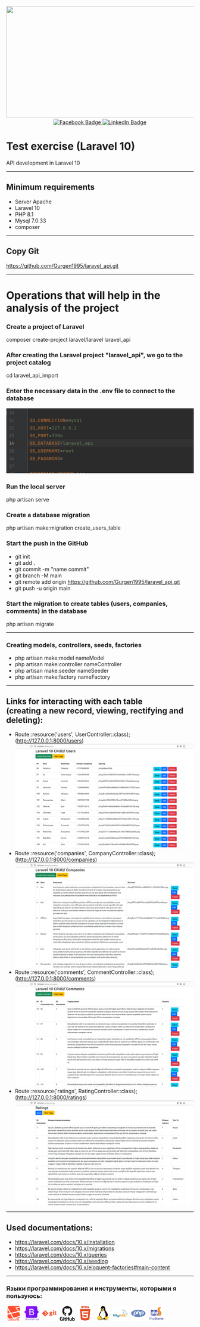 <div id="header" align="center">
  <img src="https://media.giphy.com/media/qgQUggAC3Pfv687qPC/giphy.gif" width="600" height="300"/>
</div>

<div id="badges" align="center">
   <a href="https://www.facebook.com/gurgen1995">
    <img src="https://img.shields.io/badge/Facebook-blue?style=for-the-badge&logo=facebook&logoColor=white" alt="Facebook Badge"/>
  </a>
   <a href="https://www.linkedin.com/in/%D0%B3%D1%83%D1%80%D0%B3%D0%B5%D0%BD-%D0%BC%D0%BA%D1%80%D1%82%D1%87%D1%8F%D0%BD-15073627a">
    <img src="https://img.shields.io/badge/LinkedIn-blue?style=for-the-badge&logo=linkedin&logoColor=white" alt="LinkedIn Badge"/>
  </a>
</div>

Test exercise (Laravel 10)
=============

API development in Laravel 10
____________
Minimum requirements
------------

* Server Apache
* Laravel 10
* PHP 8.1
* Mysql 7.0.33
* composer
____________
## Copy Git

https://github.com/Gurgen1995/laravel_api.git
____________
# Operations that will help in the analysis of the project

### Create a project of Laravel

composer create-project laravel/laravel laravel_api

### After creating the Laravel project "laravel_api", we go to the project catalog

cd laravel_api_import

### Enter the necessary data in the .env file to connect to the database

![env.png](env.png)

### Run the local server
php artisan serve

### Create a database migration

php artisan make:migration create_users_table

### Start the push in the GitHub

- git init
- git add .
- git commit -m "name commit"
- git branch -M main
- git remote add origin https://github.com/Gurgen1995/laravel_api.git
- git push -u origin main

### Start the migration to create tables (users, companies, comments) in the database

php artisan migrate
____________
### Creating models, controllers, seeds, factories

- php artisan make:model nameModel
- php artisan make:controller nameController
- php artisan make:seeder nameSeeder
- php artisan make:factory nameFactory

____________
## Links for interacting with each table <br>(creating a new record, viewing, rectifying and deleting):

- Route::resource('users', UserController::class);
  (http://127.0.0.1:8000/users)
![users.png](users.png)
- Route::resource('companies', CompanyController::class);
  (http://127.0.0.1:8000/companies)
![companies.png](companies.png)
- Route::resource('comments', CommentController::class);
  (http://127.0.0.1:8000/comments)
 ![comments.png](comments.png)
- Route::resource('ratings', RatingController::class);
  (http://127.0.0.1:8000/ratings)
![ratings.png](ratings.png)

---
## Used documentations:

- https://laravel.com/docs/10.x/installation
- https://laravel.com/docs/10.x/migrations
- https://laravel.com/docs/10.x/queries
- https://laravel.com/docs/10.x/seeding
- https://laravel.com/docs/10.x/eloquent-factories#main-content
---

### Языки программирования и инструменты, которыми я пользуюсь:
<div>

<img src='icons/laravel-plain-wordmark.svg' title="React" alt="React" width="40" height="40"/>&nbsp;
<img src='icons/bootstrap-original-wordmark.svg' title="Spring" alt="Spring" width="40" height="40"/>&nbsp;
<img src='icons/git-plain-wordmark.svg' title="Redux" alt="Redux " width="40" height="40"/>&nbsp;
<img src='icons/github-original-wordmark.svg'  title="CSS3" alt="CSS" width="40" height="40"/>&nbsp;
<img src='icons/html5-plain-wordmark.svg' title="HTML5" alt="HTML" width="40" height="40"/>&nbsp;
<img src='icons/linux-original.svg'  alt="Gatsby" width="40" height="40"/>&nbsp;
<img src='icons/mysql-original-wordmark.svg' title="MySQL"  alt="MySQL" width="40" height="40"/>&nbsp;
<img src='icons/php-plain.svg' title="NodeJS" alt="NodeJS" width="40" height="40"/>&nbsp;
<img src='icons/phpstorm-original-wordmark.svg' title="AWS" alt="AWS" width="40" height="40"/>&nbsp;

</div>
